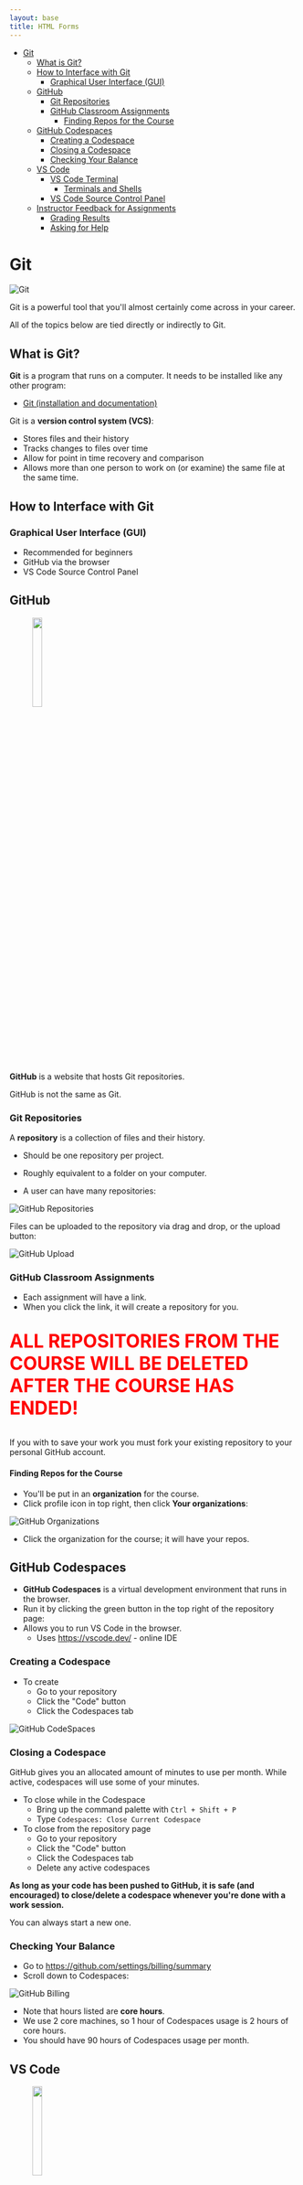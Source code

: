 ```yaml
---
layout: base
title: HTML Forms
---
```


- [Git](#git)
  - [What is Git?](#what-is-git)
  - [How to Interface with Git](#how-to-interface-with-git)
    - [Graphical User Interface (GUI)](#graphical-user-interface-gui)
  - [GitHub](#github)
    - [Git Repositories](#git-repositories)
    - [GitHub Classroom Assignments](#github-classroom-assignments)
      - [Finding Repos for the Course](#finding-repos-for-the-course)
  - [GitHub Codespaces](#github-codespaces)
    - [Creating a Codespace](#creating-a-codespace)
    - [Closing a Codespace](#closing-a-codespace)
    - [Checking Your Balance](#checking-your-balance)
  - [VS Code](#vs-code)
    - [VS Code Terminal](#vs-code-terminal)
      - [Terminals and Shells](#terminals-and-shells)
    - [VS Code Source Control Panel](#vs-code-source-control-panel)
  - [Instructor Feedback for Assignments](#instructor-feedback-for-assignments)
    - [Grading Results](#grading-results)
    - [Asking for Help](#asking-for-help)

<!-- # Version Control and Collaboration Tools

Several tools we may use, each with own purpose:

- [Git](https://git-scm.com/)
- [GitHub](https://github.com/)
- [GitHub CodeSpaces](https://docs.github.com/en/codespaces/overview)
- [VS Code](https://code.visualstudio.com/) -->

# Git

![Git](https://git-scm.com/images/logo@2x.png)

Git is a powerful tool that you'll almost certainly come across in your career.

All of the topics below are tied directly or indirectly to Git.

## What is Git?

**Git** is a program that runs on a computer. It needs to be installed like any other program:

- [Git (installation and documentation)](https://git-scm.com/)

Git is a **version control system (VCS)**:

- Stores files and their history
- Tracks changes to files over time
- Allow for point in time recovery and comparison
- Allows more than one person to work on (or examine) the same file at the same time.

## How to Interface with Git

### Graphical User Interface (GUI)

- Recommended for beginners
- GitHub via the browser
- VS Code Source Control Panel

## GitHub

<figure>
    <span>
        <img src="https://github.githubassets.com/assets/GitHub-Mark-ea2971cee799.png" style="width: 20%;">
    </span>
    <figcaption>
        <a href=""></a>
    </figcaption>
</figure>

**GitHub** is a website that hosts Git repositories.

GitHub is not the same as Git.

### Git Repositories

A **repository** is a collection of files and their history.

- Should be one repository per project.

- Roughly equivalent to a folder on your computer.

- A user can have many repositories:

![GitHub Repositories](images/github_repos.png)

Files can be uploaded to the repository via drag and drop, or the upload button:

![GitHub Upload](images/github_repos_2.png)

### GitHub Classroom Assignments

- Each assignment will have a link.
- When you click the link, it will create a repository for you.

<p style="font-weight: bold; font-size: 2rem; color: #f00;">
ALL REPOSITORIES FROM THE COURSE WILL BE DELETED AFTER THE COURSE HAS ENDED!
</p>

If you with to save your work you must fork your existing repository to your personal GitHub account.

#### Finding Repos for the Course

- You'll be put in an **organization** for the course.
- Click profile icon in top right, then click **Your organizations**:

![GitHub Organizations](images/github_orgs.png)

- Click the organization for the course; it will have your repos.

## GitHub Codespaces

- **GitHub Codespaces** is a virtual development environment that runs in the browser.
- Run it by clicking the green button in the top right of the repository page:
- Allows you to run VS Code in the browser.
  - Uses https://vscode.dev/ - online IDE

### Creating a Codespace

- To create
  - Go to your repository
  - Click the "Code" button
  - Click the Codespaces tab

![GitHub CodeSpaces](images/github_codespaces_1.png)

### Closing a Codespace

GitHub gives you an allocated amount of minutes to use per month. While active, codespaces will use some of your minutes.

- To close while in the Codespace
  - Bring up the command palette with `Ctrl + Shift + P`
  - Type `Codespaces: Close Current Codespace`
- To close from the repository page
  - Go to your repository
  - Click the "Code" button
  - Click the Codespaces tab
  - Delete any active codespaces

**As long as your code has been pushed to GitHub, it is safe (and encouraged) to close/delete a codespace whenever you're done with a work session.**

You can always start a new one.

### Checking Your Balance

- Go to https://github.com/settings/billing/summary
- Scroll down to Codespaces:

![GitHub Billing](images/github_codespaces_billing.png)

- Note that hours listed are **core hours**.
- We use 2 core machines, so 1 hour of Codespaces usage is 2 hours of core hours.
- You should have 90 hours of Codespaces usage per month.

## VS Code

<figure>
    <span>
        <img src="https://cdn.thenewstack.io/media/2021/10/4f0ac3e0-visual_studio_code.png" style="width: 20%;">
    </span>
    <figcaption>
        <a href=""></a>
    </figcaption>
</figure>

### VS Code Terminal

#### Terminals and Shells

Git commands are in the form `git [your_command_here] --[optional_flags_here]`.

Git commands are typed into a **terminal** which runs a **shell**.

- A **terminal** provides a user interface into a shell.

  - This is what you type commands into.
  - Like the part of the car that you see and interact with.

- A **shell** is a program that executes text **commands**.

  - This is what actually runs the command.
  - Like the "engine" of a car.
  - Usually use `bash` or `zsh` shells.

The CLI for Git can be accessed in a VS Code terminal:

- `Ctrl + ~` or `View > Terminal`.

Make sure that you are in the root directory of your project:

- Use the `pwd` command to see the current directory.

Make sure that you have the correct shell selected, _bash_ or _zsh_:

![VS Code Terminal](images/vscode_terminal_2.png)

![VS Code Terminal](images/vscode_terminal_1.png)

### VS Code Source Control Panel

The GUI for Git can be accessed in the VS Code Source Control Panel:

![VS Code Source Control](images/vscode_source_control_1.png)

- The number in the circle indicates the number of files that have been changed.
- A commit message is required before you press the button.

After committing, you can push to GitHub with the Sync button:

![VS Code Source Control](images/vscode_source_control_2.png)

## Instructor Feedback for Assignments

### Grading Results

- After grading, your instructor will leave feedback on your assignment in GitHub.
- You may access this feedback via the GitHub website.
- Check the **Pull requests** tab:

![GitHub Pull Requests](images/github_feedback_1.png)

- You will se general comments, and line-by-line comments.
- Comments can also be viewed in a Codespace.

![GitHub feedback](images/github_feedback_3.png)

![GitHub feedback](images/github_feedback_2.png)

### Asking for Help

If requesting help via email, it will help your instructor if you leave inline comments. You may do this by opening a Codespace and clicking the message icon to the left of the line number that you'd like to comment on:

![GitHub feedback](images/github_feedback_4.png)
